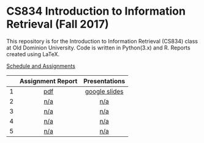 # CS834 Introduction to Information Retrieval (Fall 2017)

This repository is for the Introduction to Information Retrieval (CS834) class at Old Dominion University. Code is written in Python(3.x) and R. Reports created using LaTeX.

[Schedule and Assignments](https://github.com/phonedude/cs834-f17/blob/master/index.md)

||Assignment Report|Presentations|
|:--------:|:--------:|:---:|
|1| [pdf](./assignments/A1/docs/assignment1.pdf)|[google slides](https://docs.google.com/presentation/d/1eau_8C03Lz_89oHDMq0hZ525wRUfiwwXmBYQxyrGdbw/edit?usp=sharing)|
|2| [n/a](./assignments/A2/docs/assignment2.pdf)|[n/a](./presentations/P2/)|
|3| [n/a](./assignments/A3/docs/assignment3.pdf)|[n/a](./presentations/P3/)|
|4| [n/a](./assignments/A4/docs/assignment4.pdf)|[n/a](./presentations/P4/)|
|5| [n/a](./assignments/A5/docs/assignment5.pdf)|[n/a](./presentations/P5/)|

